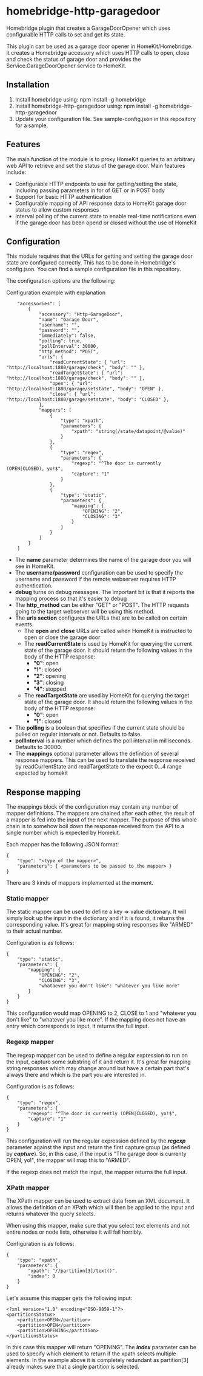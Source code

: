 # homebridge-http-garagedoor
Homebridge plugin that creates a GarageDoorOpener which uses configurable HTTP calls to set and get its state.

This plugin can be used as a garage door opener in HomeKit/Homebridge. It creates a Homebridge accessory which uses HTTP calls to open, close and check the status of garage door 
and provides the Service.GarageDoorOpener service to HomeKit.

## Installation

1. Install homebridge using: npm install -g homebridge
2. Install homebridge-http-garagedoor using: npm install -g homebridge-http-garagedoor
3. Update your configuration file. See sample-config.json in this repository for a sample. 

## Features
The main function of the module is to proxy HomeKit queries to an arbitrary web API to retrieve and set the status of the garage door. Main features include:
- Configurable HTTP endpoints to use for getting/setting the state, including passing parameters in for of GET or in POST body
- Support for basic HTTP authentication
- Configurable mapping of API response data to HomeKit garage door status to allow custom responses
- Interval polling of the current state to enable real-time notifications even if the garage door has been opend or closed without the use of HomeKit

## Configuration
This module requires that the URLs for getting and setting the garage door state are configured correctly. This has to be done in Homebridge's config.json. 
You can find a sample configuration file in this repository. 

The configuration options are the following:

Configuration example with explanation

```
    "accessories": [
        {
            "accessory": "Http-GarageDoor",
            "name": "Garage Door",
            "username": "",
            "password": "",
            "immediately": false,
            "polling": true,
            "pollInterval": 30000,
            "http_method": "POST",
            "urls": {
                "readCurrentState": { "url": "http://localhost:1880/garage/check", "body": "" },
                "readTargetState": { "url": "http://localhost:1880/garage/check", "body": "" },
                "open": { "url": "http://localhost:1880/garage/setstate", "body": "OPEN" },
                "close": { "url": "http://localhost:1880/garage/setstate", "body": "CLOSED" },
            },
            "mappers": [
                {
                    "type": "xpath",
                    "parameters": {
                        "xpath": "string(/state/datapoint/@value)"
                    }
                },
                {
                    "type": "regex",
                    "parameters": {
                        "regexp": "^The door is currently (OPEN|CLOSED), yo!$",
                        "capture": "1"
                    }
                },
                {
                    "type": "static",
                    "parameters": {
                        "mapping": {
                            "OPENING": "2",
                            "CLOSING": "3"
                        }
                    }
                }
            ]
        }
    ]

```

- The **name** parameter determines the name of the garage door you will see in HomeKit.
- The **username/password** configuration can be used to specify the username and password if the remote webserver requires HTTP authentication. 
- **debug** turns on debug messages. The important bit is that it reports the mapping process so that it's easier to debug
- The **http_method** can be either "GET" or "POST". The HTTP requests going to the target webserver will be using this method.
- The **urls section** configures the URLs that are to be called on certain events. 
  - The **open** and **close** URLs are called when HomeKit is instructed to open or close the garage door
  - The **readCurrentState** is used by HomeKit for querying the current state of the garage door. It should return the following values in the body of the HTTP response:
    - **"0"**: open
    - **"1"**: closed
    - **"2"**: opening
    - **"3"**: closing
    - **"4"**: stopped
  - The **readTargetState** are used by HomeKit for querying the target state of the garage door. It should return the following values in the body of the HTTP response:
    - **"0"**: open
    - **"1"**: closed
- The **polling** is a boolean that specifies if the current state should be pulled on regular intervals or not. Defaults to false.
- **pollInterval** is a number which defines the poll interval in milliseconds. Defaults to 30000.
- The **mappings** optional parameter allows the definition of several response mappers. This can be used to translate the response received by readCurrentState and readTargetState to the expect 0...4 range expected by homekit

## Response mapping

The mappings block of the configuration may contain any number of mapper definitions. The mappers are chained after each other,  the result of a mapper is fed into the input of the next mapper. The purpose of this whole chain is to somehow boil down the response received from the API to a single number which is expected by Homekit. 

Each mapper has the following JSON format:

```
{
    "type": "<type of the mapper>",
    "parameters": { <parameters to be passed to the mapper> }
}
```

There are 3 kinds of mappers implemented at the moment. 

### Static mapper

The static mapper can be used to define a key => value dictionary. It will simply look up the input in the dictionary and if it is found, it returns the corresponding value. It's great for mapping string responses like "ARMED" to their actual number. 

Configuration is as follows:

```
{
    "type": "static",
    "parameters": {
        "mapping": {
            "OPENING": "2",
            "CLOSING": "3",
			"whataever you don't like": "whatever you like more"
        }
    }
}
```

This configuration would map OPENING to 2, CLOSE to 1 and "whatever you don't like" to "whatever you like more". If the mapping does not have an entry which corresponds to input, it returns the full input. 

### Regexp mapper

The regexp mapper can be used to define a regular expression to run on the input, capture some substring of it and return it. It's great for mapping string responses which may change around but have a certain part that's always there and which is the part you are interested in. 

Configuration is as follows:

```
{
    "type": "regex",
    "parameters": {
        "regexp": "^The door is currently (OPEN|CLOSED), yo!$",
        "capture": "1"
    }
}
```

This configuration will run the regular expression defined by the ***regexp*** parameter against the input and return the first capture group (as defined by ***capture***). So, in this case, if the input is "The garage door is currenty OPEN, yo!", the mapper will map this to "ARMED".

If the regexp does not match the input, the mapper returns the full input. 

### XPath mapper

The XPath mapper can be used to extract data from an XML document. It allows the definition of an XPath which will then be applied to the input and returns whatever the query selects. 

When using this mapper, make sure that you select text elements and not entire nodes or node lists, otherwise it will fail horribly.

Configuration is as follows:

```
{
    "type": "xpath",
    "parameters": {
        "xpath": "//partition[3]/text()",
        "index": 0
    }
}
```

Let's assume this mapper gets the following input:

```
<?xml version="1.0" encoding="ISO-8859-1"?>
<partitionsStatus>
    <partition>OPEN</partition>
    <partition>OPEN</partition>
    <partition>OPENING</partition>
</partitionsStatus>
```

In this case this mapper will return "OPENING". The ***index*** parameter can be used to specify which element to return if the xpath selects multiple elements. In the example above it is completely redundant as partition[3] already makes sure that a single partition is selected. 

